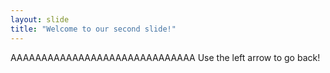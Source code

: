 ```yaml
---
layout: slide
title: "Welcome to our second slide!"
---
```

AAAAAAAAAAAAAAAAAAAAAAAAAAAAAA
Use the left arrow to go back!